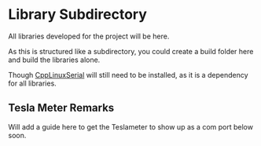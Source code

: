 # Library Subdirectory

All libraries developed for the project will be here.

As this is structured like a subdirectory, you could create a build folder here and build the libraries alone. 

Though [CppLinuxSerial](https://github.com/gbmhunter/CppLinuxSerial) will still need to be installed, as it is a dependency for all libraries.


## Tesla Meter Remarks

Will add a guide here to get the Teslameter to show up as a com port below soon.
